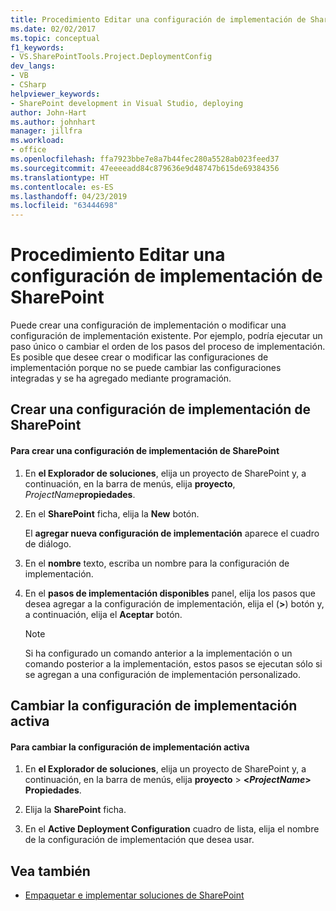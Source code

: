 ```yaml
---
title: Procedimiento Editar una configuración de implementación de SharePoint | Documentos de Microsoft
ms.date: 02/02/2017
ms.topic: conceptual
f1_keywords:
- VS.SharePointTools.Project.DeploymentConfig
dev_langs:
- VB
- CSharp
helpviewer_keywords:
- SharePoint development in Visual Studio, deploying
author: John-Hart
ms.author: johnhart
manager: jillfra
ms.workload:
- office
ms.openlocfilehash: ffa7923bbe7e8a7b44fec280a5528ab023feed37
ms.sourcegitcommit: 47eeeeadd84c879636e9d48747b615de69384356
ms.translationtype: HT
ms.contentlocale: es-ES
ms.lasthandoff: 04/23/2019
ms.locfileid: "63444698"
---
```

# <a name="how-to-edit-a-sharepoint-deployment-configuration"></a>Procedimiento Editar una configuración de implementación de SharePoint
  Puede crear una configuración de implementación o modificar una configuración de implementación existente. Por ejemplo, podría ejecutar un paso único o cambiar el orden de los pasos del proceso de implementación. Es posible que desee crear o modificar las configuraciones de implementación porque no se puede cambiar las configuraciones integradas y se ha agregado mediante programación.

## <a name="create-a-sharepoint-deployment-configuration"></a>Crear una configuración de implementación de SharePoint

#### <a name="to-create-a-sharepoint-deployment-configuration"></a>Para crear una configuración de implementación de SharePoint

1. En **el Explorador de soluciones**, elija un proyecto de SharePoint y, a continuación, en la barra de menús, elija **proyecto**, _ProjectName_**propiedades**.

2. En el **SharePoint** ficha, elija la **New** botón.

     El **agregar nueva configuración de implementación** aparece el cuadro de diálogo.

3. En el **nombre** texto, escriba un nombre para la configuración de implementación.

4. En el **pasos de implementación disponibles** panel, elija los pasos que desea agregar a la configuración de implementación, elija el (**>**) botón y, a continuación, elija el **Aceptar** botón.

    > [!NOTE]
    > Si ha configurado un comando anterior a la implementación o un comando posterior a la implementación, estos pasos se ejecutan sólo si se agregan a una configuración de implementación personalizado.

## <a name="change-the-active-deployment-configuration"></a>Cambiar la configuración de implementación activa

#### <a name="to-change-the-active-deployment-configuration"></a>Para cambiar la configuración de implementación activa

1. En **el Explorador de soluciones**, elija un proyecto de SharePoint y, a continuación, en la barra de menús, elija **proyecto** > **\<*ProjectName*> Propiedades**.

2. Elija la **SharePoint** ficha.

3. En el **Active Deployment Configuration** cuadro de lista, elija el nombre de la configuración de implementación que desea usar.

## <a name="see-also"></a>Vea también
- [Empaquetar e implementar soluciones de SharePoint](../sharepoint/packaging-and-deploying-sharepoint-solutions.md)
